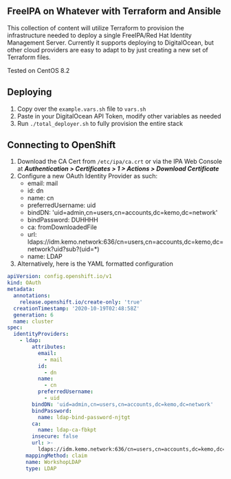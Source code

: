 ## FreeIPA on Whatever with Terraform and Ansible

This collection of content will utilize Terraform to provision the infrastructure needed to deploy a single FreeIPA/Red Hat Identity Management Server.  Currently it supports deploying to DigitalOcean, but other cloud providers are easy to adapt to by just creating a new set of Terraform files.

Tested on CentOS 8.2

## Deploying

1. Copy over the `example.vars.sh` file to `vars.sh`
2. Paste in your DigitalOcean API Token, modify other variables as needed
3. Run `./total_deployer.sh` to fully provision the entire stack

## Connecting to OpenShift

1. Download the CA Cert from `/etc/ipa/ca.crt` or via the IPA Web Console at ***Authentication > Certificates > 1 > Actions > Download Certificate***
2. Configure a new OAuth Identity Provider as such:
    - email: mail
    - id: dn
    - name: cn
    - preferredUsername: uid
    - bindDN: 'uid=admin,cn=users,cn=accounts,dc=kemo,dc=network'
    - bindPassword: DUHHHH
    - ca: fromDownloadedFile
    - url: ldaps://idm.kemo.network:636/cn=users,cn=accounts,dc=kemo,dc=network?uid?sub?(uid=*)
    - name: LDAP
3. Alternatively, here is the YAML formatted configuration

```yaml
apiVersion: config.openshift.io/v1
kind: OAuth
metadata:
  annotations:
    release.openshift.io/create-only: 'true'
  creationTimestamp: '2020-10-19T02:48:58Z'
  generation: 6
  name: cluster
spec:
  identityProviders:
    - ldap:
        attributes:
          email:
            - mail
          id:
            - dn
          name:
            - cn
          preferredUsername:
            - uid
        bindDN: 'uid=admin,cn=users,cn=accounts,dc=kemo,dc=network'
        bindPassword:
          name: ldap-bind-password-njtgt
        ca:
          name: ldap-ca-fbkpt
        insecure: false
        url: >-
          ldaps://idm.kemo.network:636/cn=users,cn=accounts,dc=kemo,dc=network?uid?sub?(uid=*)
      mappingMethod: claim
      name: WorkshopLDAP
      type: LDAP
```